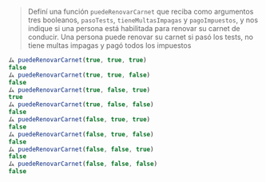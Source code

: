 > Definí una función `puedeRenovarCarnet` que reciba como argumentos tres booleanos, `pasoTests`, `tieneMultasImpagas` y `pagoImpuestos`, y nos indique si una persona está habilitada para renovar su carnet de conducir.
Una persona puede renovar su carnet si pasó los tests, no tiene multas impagas y pagó todos los impuestos

> 
```javascript
ム puedeRenovarCarnet(true, true, true)
false
ム puedeRenovarCarnet(true, true, false)
false
ム puedeRenovarCarnet(true, false, true)
true
ム puedeRenovarCarnet(true, false, false)
false
ム puedeRenovarCarnet(false, true, true)
false
ム puedeRenovarCarnet(false, true, false)
false
ム puedeRenovarCarnet(false, false, true)
false
ム puedeRenovarCarnet(false, false, false)
false
```
